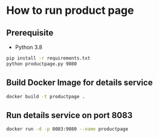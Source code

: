# How to run product page

## Prerequisite

* Python 3.8

```bash
pip install -r requirements.txt
python productpage.py 9080
```
## Build Docker Image for details service
```bash
docker build -t productpage .
```

## Run details service on port 8083
```bash
docker run -d -p 8083:9080 --name productpage
```